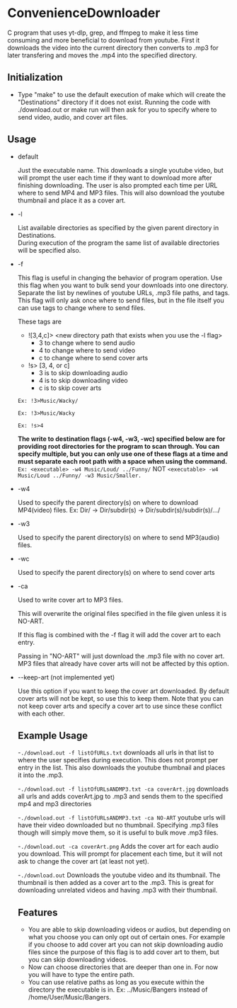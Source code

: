 # ConvenienceDownloader
C program that uses yt-dlp, grep, and ffmpeg to make it less time consuming and more beneficial to download from youtube. First it downloads the video into the current directory then converts to .mp3 for later transfering and moves the .mp4 into the specified directory.

## Initialization
  - Type "make" to use the default execution of make which will create the "Destinations" directory if it does not exist. Running the code with ./download.out or make run will then ask for you to specify where to send video, audio, and cover art files.

## Usage
  - default   

    Just the executable name. This downloads a single youtube video, but will prompt the user each time if they want to download more after finishing downloading. The user is also prompted each time per URL where to send MP4 and MP3 files. This will also download the youtube thumbnail and place it as a cover art.
    
  - -l

     List available directories as specified by the given parent directory in Destinations.    
    During execution of the program the same list of available directories will be specified also.
    
  - -f 

    This flag is useful in changing the behavior of program operation. Use this flag when you want to bulk send your downloads into one directory. Separate the list by newlines of youtube URLs, .mp3 file paths, and tags. This flag will only ask once where to send files, but in the file itself you can use tags to change where to send files.

    These tags are
    -  ![3,4,c]> <new directory path that exists when you use the -l flag>
        - 3 to change where to send audio
        - 4 to change where to send video
        - c to change where to send cover arts
    -  !s> [3, 4, or c]
        - 3 is to skip downloading audio
        - 4 is to skip downloading video
        - c is to skip cover arts

      ```Ex: !3>Music/Wacky/```

      ```Ex: !3>Music/Wacky```

      ```Ex: !s>4```

    **The write to destination flags (-w4, -w3, -wc) specified below are for providing root directories for the program to scan through. You can specify multiple, but you can only use one of these flags at a time and must separate each root path with a space when using the command.**
    ```Ex: <executable> -w4 Music/Loud/ ../Funny/```
    NOT
    ```<executable> -w4 Music/Loud ../Funny/ -w3 Music/Smaller.```

  - -w4

    Used to specify the parent directory(s) on where to download MP4(video) files. Ex: Dir/ -> Dir/subdir(s) -> Dir/subdir(s)/subdir(s)/.../
    
  - -w3

    Used to specify the parent directory(s) on where to send MP3(audio) files.
    
  - -wc  

     Used to specify the parent directory(s) on where to send cover arts
    
  - -ca

    Used to write cover art to MP3 files. 
    
    This will overwrite the original files specified in the file given unless it is NO-ART.
    
    If this flag is combined with the -f flag it will add the cover art to each entry.
    
    Passing in "NO-ART" will just download the .mp3 file with no cover art. MP3 files that already have cover arts will not be affected by this option.
- --keep-art (not implemented yet)

    Use this option if you want to keep the cover art downloaded. By default cover arts will not be kept, so use this to keep them.
    Note that you can not keep cover arts and specify a cover art to use since these conflict with each other.
    
    ## Example Usage
  
  -```./download.out -f listOfURLs.txt``` downloads all urls in that list to where the user specifies during execution. This does not prompt per entry in the list. This also downloads the youtube thumbnail and places it into the .mp3.
  
  -```./download.out -f listOfURLsANDMP3.txt -ca coverArt.jpg``` downloads all urls and adds coverArt.jpg to .mp3 and sends them to the specified mp4 and mp3 directories

  -```./download.out -f listOfURLsANDMP3.txt -ca NO-ART``` youtube urls will have their video downloaded but no thumbnail. Specifying .mp3 files though will simply move them, so it is useful to bulk move .mp3 files.
  
  -```./download.out -ca coverArt.png``` Adds the cover art for each audio you download. This will prompt for placement each time, but it will not ask to change the cover art (at least not yet).

  -```./download.out``` Downloads the youtube video and its thumbnail. The thumbnail is then added as a cover art to the .mp3. This is great for downloading unrelated videos and having .mp3 with their thumbnail.

  ## Features
  - You are able to skip downloading videos or audios, but depending on what you choose you can only opt out of certain ones. For example if you choose to add cover art you can not skip downloading audio files since the purpose of this flag is to add cover art to them, but you can skip downloading videos.
  - Now can choose directories that are deeper than one in. For now you will have to type the entire path.
  - You can use relative paths as long as you execute within the directory the executable is in. Ex: ../Music/Bangers instead of /home/User/Music/Bangers.
